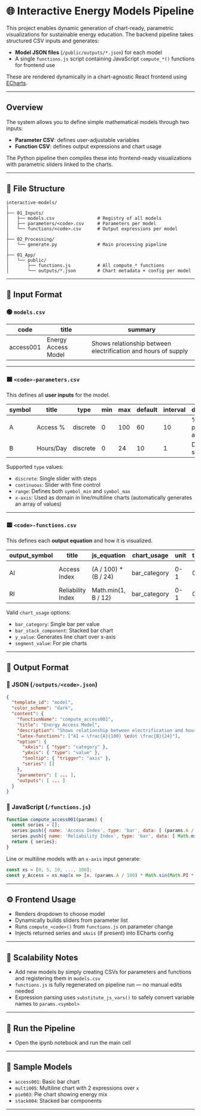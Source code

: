 # 🌐 Interactive Energy Models Pipeline

This project enables dynamic generation of chart-ready, parametric visualizations for sustainable energy education. The backend pipeline takes structured CSV inputs and generates:

- **Model JSON files** (`/public/outputs/*.json`) for each model
- A single `functions.js` script containing JavaScript `compute_*()` functions for frontend use

These are rendered dynamically in a chart-agnostic React frontend using [ECharts](https://echarts.apache.org/).

---

## Overview

The system allows you to define simple mathematical models through two inputs:

- **Parameter CSV**: defines user-adjustable variables
- **Function CSV**: defines output expressions and chart usage

The Python pipeline then compiles these into frontend-ready visualizations with parametric sliders linked to the charts.

---

## 📁 File Structure

```
interactive-models/
│
├── 01_Inputs/
│   ├── models.csv                # Registry of all models
│   ├── parameters/<code>.csv     # Parameters per model
│   └── functions/<code>.csv      # Output expressions per model
│
├── 02_Processing/
│   └── generate.py               # Main processing pipeline
│
├── 01_App/
│   └── public/
│       ├── functions.js          # All compute_* functions
│       └── outputs/*.json        # Chart metadata + config per model
```

---

## 🔧 Input Format

### 🟢 `models.csv`

| code      | title                 | summary                             |
|-----------|-----------------------|-------------------------------------|
| access001 | Energy Access Model   | Shows relationship between electrification and hours of supply |

---

### 🟦 `<code>-parameters.csv`

This defines all **user inputs** for the model.

| symbol | title          | type        | min | max | default | interval | description         | unit |
|--------|----------------|-------------|-----|-----|---------|----------|---------------------|------|
| A      | Access %       | discrete    | 0   | 100 | 60      | 10       | % population access | %    |
| B      | Hours/Day      | discrete    | 0   | 24  | 10      | 1        | Daily supply        | hrs  |

Supported `type` values:
- `discrete`: Single slider with steps
- `continuous`: Slider with fine control
- `range`: Defines both `symbol_min` and `symbol_max`
- `x-axis`: Used as domain in line/multiline charts (automatically generates an array of values)

---

### 🟨 `<code>-functions.csv`

This defines each **output equation** and how it is visualized.

| output_symbol | title              | js_equation                                  | chart_usage         | unit | target | direction | description               |
|---------------|--------------------|----------------------------------------------|----------------------|------|--------|-----------|---------------------------|
| AI            | Access Index       | (A / 100) * (B / 24)                          | bar_category         | 0-1  | 0.8    | above     | Combined access metric    |
| RI            | Reliability Index  | Math.min(1, B / 12)                           | bar_category         | 0-1  | 0.75   | above     | Supply regularity         |

Valid `chart_usage` options:
- `bar_category`: Single bar per value
- `bar_stack_component`: Stacked bar chart
- `y_value`: Generates line chart over x-axis
- `segment_value`: For pie charts

---

## 🧾 Output Format

### 📘 JSON (`/outputs/<code>.json`)

```json
{
  "template_id": "model",
  "color_scheme": "dark",
  "content": {
    "functionName": "compute_access001",
    "title": "Energy Access Model",
    "description": "Shows relationship between electrification and hours of supply",
    "latex-functions": ["AI = \frac{A}{100} \cdot \frac{B}{24}"],
    "option": {
      "xAxis": { "type": "category" },
      "yAxis": { "type": "value" },
      "tooltip": { "trigger": "axis" },
      "series": []
    },
    "parameters": [ ... ],
    "outputs": [ ... ]
  }
}
```

### 📘 JavaScript (`/functions.js`)

```js
function compute_access001(params) {
  const series = [];
  series.push({ name: 'Access Index', type: 'bar', data: [ (params.A / 100) * (params.B / 24) ] });
  series.push({ name: 'Reliability Index', type: 'bar', data: [ Math.min(1, params.B / 12) ] });
  return { series};
}
```

Line or multiline models with an `x-axis` input generate:

```js
const xs = [0, 5, 10, ..., 100];
const y_Access = xs.map(x => [x, (params.A / 100) * Math.sin(Math.PI * x / 100)]);
```

---

## ⚙️ Frontend Usage

- Renders dropdown to choose model
- Dynamically builds sliders from parameter list
- Runs `compute_<code>()` from `functions.js` on parameter change
- Injects returned series and `xAxis` (if present) into ECharts config

---

## 🧱 Scalability Notes

- Add new models by simply creating CSVs for parameters and functions and registering them in `models.csv`
- `functions.js` is fully regenerated on pipeline run — no manual edits needed
- Expression parsing uses `substitute_js_vars()` to safely convert variable names to `params.<symbol>`

---

## 🚀 Run the Pipeline

- Open the ipynb notebook and run the main cell


---

## 🧪 Sample Models

- `access001`: Basic bar chart
- `multi005`: Multiline chart with 2 expressions over `x`
- `pie003`: Pie chart showing energy mix
- `stack004`: Stacked bar components

---
